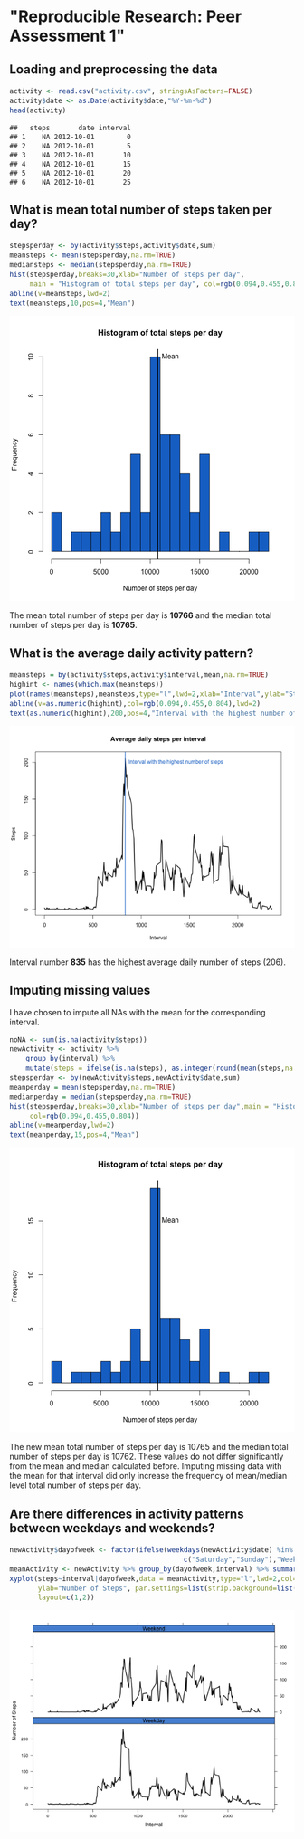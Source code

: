 # "Reproducible Research: Peer Assessment 1"




## Loading and preprocessing the data

```r
activity <- read.csv("activity.csv", stringsAsFactors=FALSE)
activity$date <- as.Date(activity$date,"%Y-%m-%d")
head(activity)
```

```
##   steps       date interval
## 1    NA 2012-10-01        0
## 2    NA 2012-10-01        5
## 3    NA 2012-10-01       10
## 4    NA 2012-10-01       15
## 5    NA 2012-10-01       20
## 6    NA 2012-10-01       25
```



## What is mean total number of steps taken per day?

```r
stepsperday <- by(activity$steps,activity$date,sum)
meansteps <- mean(stepsperday,na.rm=TRUE)
mediansteps <- median(stepsperday,na.rm=TRUE)
hist(stepsperday,breaks=30,xlab="Number of steps per day",
     main = "Histogram of total steps per day", col=rgb(0.094,0.455,0.804))
abline(v=meansteps,lwd=2)
text(meansteps,10,pos=4,"Mean")
```

![plot of chunk HistSteps](figure/HistSteps-1.png)

The mean total number of steps per day is **10766** and the median total number
of steps per day is **10765**.


## What is the average daily activity pattern?

```r
meansteps = by(activity$steps,activity$interval,mean,na.rm=TRUE)
highint <- names(which.max(meansteps))
plot(names(meansteps),meansteps,type="l",lwd=2,xlab="Interval",ylab="Steps",main="Average daily steps per interval")
abline(v=as.numeric(highint),col=rgb(0.094,0.455,0.804),lwd=2)
text(as.numeric(highint),200,pos=4,"Interval with the highest number of steps",col=rgb(0.094,0.455,0.804))
```

![plot of chunk StepsPerInterval](figure/StepsPerInterval-1.png)

Interval number **835** has the highest average daily number of steps (206).

## Imputing missing values
I have chosen to impute all NAs with the mean for the corresponding interval. 


```r
noNA <- sum(is.na(activity$steps))
newActivity <- activity %>% 
    group_by(interval) %>% 
    mutate(steps = ifelse(is.na(steps), as.integer(round(mean(steps,na.rm=TRUE))), steps))
stepsperday <- by(newActivity$steps,newActivity$date,sum)
meanperday = mean(stepsperday,na.rm=TRUE)
medianperday = median(stepsperday,na.rm=TRUE)
hist(stepsperday,breaks=30,xlab="Number of steps per day",main = "Histogram of total steps per day",
     col=rgb(0.094,0.455,0.804))
abline(v=meanperday,lwd=2)
text(meanperday,15,pos=4,"Mean")
```

![plot of chunk HistStepsNoNAs](figure/HistStepsNoNAs-1.png)

The new mean total number of steps per day is 10765 and the median total number
of steps per day is 10762. These values do not differ significantly from the mean and median calculated before. Imputing missing data with the mean for that interval did only increase the frequency of mean/median level total number of steps per day. 


## Are there differences in activity patterns between weekdays and weekends?

```r
newActivity$dayofweek <- factor(ifelse(weekdays(newActivity$date) %in% 
                                           c("Saturday","Sunday"),"Weekend","Weekday"))
meanActivity <- newActivity %>% group_by(dayofweek,interval) %>% summarise(steps = mean(steps))
xyplot(steps~interval|dayofweek,data = meanActivity,type="l",lwd=2,col="black", xlab="Interval",
       ylab="Number of Steps", par.settings=list(strip.background=list(col=rgb(0.094,0.455,0.804,0.8))),
       layout=c(1,2))
```

![plot of chunk DayOfTheWeek](figure/DayOfTheWeek-1.png)


